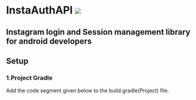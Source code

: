 # InstaAuthAPI  [![](https://jitpack.io/v/gligerglg/InstaAuthAPI.svg)](https://jitpack.io/#gligerglg/InstaAuthAPI)
## Instagram login and Session management library for android developers

## Setup
### 1.Project Gradle
Add the code segment given below to the build.gradle(Project) file.
